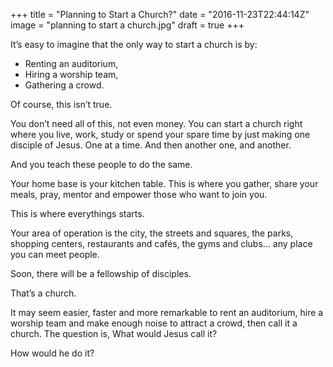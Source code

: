 +++
title = "Planning to Start a Church?"
date = "2016-11-23T22:44:14Z"
image = "planning to start a church.jpg"
draft = true
+++

It’s easy to imagine that the only way to start a church is by:

- Renting an auditorium,
- Hiring a worship team,
- Gathering a crowd. 

Of course, this isn’t true.

You don’t need all of this, not even money. You can start a church right where 
you live, work, study or spend your spare time by just making one disciple of Jesus. 
One at a time. And then another one, and another. 

And you teach these people to do the same.

Your home base is your kitchen table. This is where you gather, share your meals, 
pray, mentor and empower those who want to join you. 

This is where everythings starts.

Your area of operation is the city, the streets and squares, the parks, shopping centers, 
restaurants and cafés, the gyms and clubs… any place you can meet people.

Soon, there will be a fellowship of disciples.

That’s a church.

It may seem easier, faster and more remarkable to rent an auditorium, hire a worship team and make enough 
noise to attract a crowd, then call it a church. The question is, What would Jesus call it?

How would he do it?